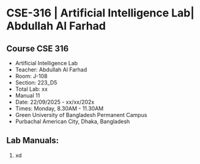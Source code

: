 # CSE-316 | Artificial Intelligence Lab| Abdullah Al Farhad

## Course CSE 316
 - Artificial Intelligence Lab
 - Teacher: Abdullah Al Farhad
 - Room: J-108
 - Section: 223_D5
 - Total Lab: xx
 - Manual 11
 - Date: 22/09/2025 - xx/xx/202x
 - Times: Monday, 8.30AM - 11.30AM
 - Green University of Bangladesh Permanent Campus
 - Purbachal American City, Dhaka, Bangladesh
 

 ## Lab Manuals:
1. xd